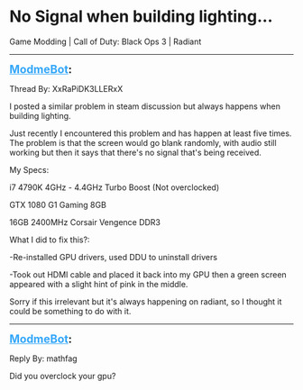 # No Signal when building lighting...
Game Modding | Call of Duty: Black Ops 3 | Radiant

---
<strong style="font-size: 1.4em;"><span style="text-decoration: underline;text-decoration-color: #34a7f9;"><span style="color:#34a7f9;">ModmeBot</span></span>:</strong>

<p>Thread By: XxRaPiDK3LLERxX<br /><p style="text-align:left;">I posted a similar problem in steam discussion but always happens when building lighting.</p><p style="text-align:left;"><p style="text-align:left;">Just recently I encountered this problem and has happen at least five times. The problem is that the screen would go blank randomly, with audio still working but then it says that there&#39;s no signal that&#39;s being received.<p style="text-align:left;"></p><p style="text-align:left;"></p>My Specs:<p style="text-align:left;"></p>i7 4790K 4GHz - 4.4GHz Turbo Boost (Not overclocked)<p style="text-align:left;"></p>GTX 1080 G1 Gaming 8GB<p style="text-align:left;"></p>16GB 2400MHz Corsair Vengence DDR3<p style="text-align:left;"></p><p style="text-align:left;"></p>What I did to fix this?:<p style="text-align:left;"></p>-Re-installed GPU drivers, used DDU to uninstall drivers<p style="text-align:left;"></p>-Took out HDMI cable and placed it back into my GPU then a green screen appeared with a slight hint of pink in the middle.</p></p><p style="text-align:left;"><p style="text-align:left;"></p><p style="text-align:left;">Sorry if this irrelevant but it&#39;s always happening on radiant, so I thought it could be something to do with it.</p></p></p>

---
<strong style="font-size: 1.4em;"><span style="text-decoration: underline;text-decoration-color: #34a7f9;"><span style="color:#34a7f9;">ModmeBot</span></span>:</strong>

<p>Reply By: mathfag<br /><p style="text-align:left;">Did you overclock your gpu?</p></p>
